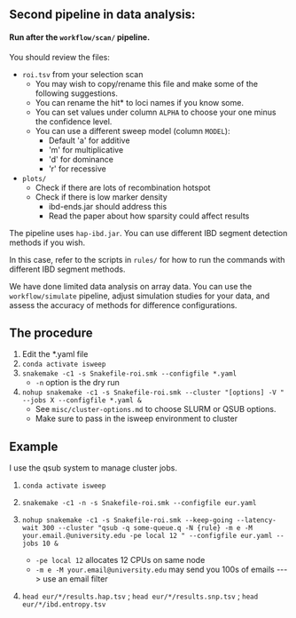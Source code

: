 ## Second pipeline in data analysis:

#### Run after the `workflow/scan/` pipeline.

You should review the files:
- `roi.tsv` from your selection scan
    - You may wish to copy/rename this file and make some of the following suggestions.
    - You can rename the hit* to loci names if you know some.
    - You can set values under column `ALPHA` to choose your one minus the confidence level.
    - You can use a different sweep model (column `MODEL`):
        - Default 'a' for additive
        - 'm' for multiplicative
        - 'd' for dominance
        - 'r' for recessive
- `plots/`
    - Check if there are lots of recombination hotspot
    - Check if there is low marker density
        - ibd-ends.jar should address this
        - Read the paper about how sparsity could affect results

The pipeline uses `hap-ibd.jar`. You can use different IBD segment detection methods if you wish.

In this case, refer to the scripts in `rules/` for how to run the commands with different IBD segment methods.

We have done limited data analysis on array data. You can use the `workflow/simulate` pipeline, adjust simulation studies for your data, and assess the accuracy of methods for difference configurations.

## The procedure

1. Edit the *.yaml file
2. ` conda activate isweep `
3. ` snakemake -c1 -s Snakefile-roi.smk --configfile *.yaml `
    - ` -n ` option is the dry run
4. ` nohup snakemake -c1 -s Snakefile-roi.smk --cluster "[options] -V " --jobs X --configfile *.yaml & `
    - See `misc/cluster-options.md` to choose SLURM or QSUB options.
    - Make sure to pass in the isweep environment to cluster

## Example

I use the qsub system to manage cluster jobs.

1. `conda activate isweep`

2. `snakemake -c1 -n -s Snakefile-roi.smk --configfile eur.yaml`

3. `nohup snakemake -c1 -s Snakefile-roi.smk --keep-going --latency-wait 300 --cluster "qsub -q some-queue.q -N {rule} -m e -M your.email.@university.edu -pe local 12 " --configfile eur.yaml --jobs 10 & `
    - `-pe local 12` allocates 12 CPUs on same node
    - `-m e -M your.email@university.edu` may send you 100s of emails ---> use an email filter

4. `head eur/*/results.hap.tsv` ; `head eur/*/results.snp.tsv` ; `head eur/*/ibd.entropy.tsv`

